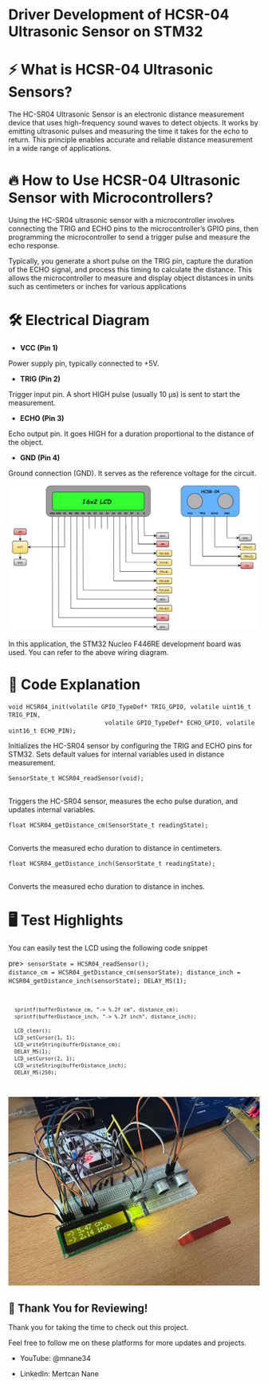 # Driver Development of HCSR-04 Ultrasonic Sensor on STM32 

# ⚡ What is HCSR-04 Ultrasonic Sensors?

The HC-SR04 Ultrasonic Sensor is an electronic distance measurement device that uses high-frequency sound waves to detect objects. It works by emitting ultrasonic pulses and measuring the time it takes for the echo to return. This principle enables accurate and reliable distance measurement in a wide range of applications.

# 🔥 How to Use HCSR-04 Ultrasonic Sensor with Microcontrollers?

Using the HC-SR04 ultrasonic sensor with a microcontroller involves connecting the TRIG and ECHO pins to the microcontroller’s GPIO pins, then programming the microcontroller to send a trigger pulse and measure the echo response. 

Typically, you generate a short pulse on the TRIG pin, capture the duration of the ECHO signal, and process this timing to calculate the distance. This allows the microcontroller to measure and display object distances in units such as centimeters or inches for various applications

# 🛠️ Electrical Diagram

- **VCC (Pin 1)**  

Power supply pin, typically connected to +5V.

- **TRIG (Pin 2)**  

Trigger input pin. A short HIGH pulse (usually 10 µs) is sent to start the measurement.

- **ECHO (Pin 3)**  

Echo output pin. It goes HIGH for a duration proportional to the distance of the object.

- **GND (Pin 4)**  

Ground connection (GND). It serves as the reference voltage for the circuit.

![Shematic](images/shematic.png)

In this application, the STM32 Nucleo F446RE development board was used. You can refer to the above wiring diagram.

# 🚀 Code Explanation

<pre><code class="language-c">void HCSR04_init(volatile GPIO_TypeDef* TRIG_GPIO, volatile uint16_t TRIG_PIN,
				 	       volatile GPIO_TypeDef* ECHO_GPIO, volatile uint16_t ECHO_PIN);
</code></pre>

Initializes the HC-SR04 sensor by configuring the TRIG and ECHO pins for STM32. Sets default values for internal variables used in distance measurement.

<pre><code class="language-c">SensorState_t HCSR04_readSensor(void);

</code></pre>

Triggers the HC-SR04 sensor, measures the echo pulse duration, and updates internal variables.

<pre><code class="language-c">float HCSR04_getDistance_cm(SensorState_t readingState);

</code></pre>

Converts the measured echo duration to distance in centimeters.

<pre><code class="language-c">float HCSR04_getDistance_inch(SensorState_t readingState);

</code></pre>

Converts the measured echo duration to distance in inches.

# 🖥️ Test Highlights

You can easily test the LCD using the following code snippet

pre><code class="language-c">	  sensorState = HCSR04_readSensor();
	  distance_cm = HCSR04_getDistance_cm(sensorState);
	  distance_inch = HCSR04_getDistance_inch(sensorState);
	  DELAY_MS(1);

	  sprintf(bufferDistance_cm, "-> %.2f cm", distance_cm);
	  sprintf(bufferDistance_inch, "-> %.2f inch", distance_inch);

	  LCD_clear();
	  LCD_setCursor(1, 1);
	  LCD_writeString(bufferDistance_cm);
	  DELAY_MS(1);
	  LCD_setCursor(2, 1);
	  LCD_writeString(bufferDistance_inch);
	  DELAY_MS(250);

</code></pre>

![test](images/test.jpg)

## 🎉 Thank You for Reviewing!

Thank you for taking the time to check out this project.

Feel free to follow me on these platforms for more updates and projects.

- YouTube: @mnane34

- LinkedIn: Mertcan Nane